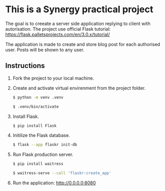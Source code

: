 # This is a Synergy practical project

The goal is to creeate a server side application replying to client with autorisation. The project use official Flask tutorial: https://flask.palletsprojects.com/en/3.0.x/tutorial/

The application is made to create and store blog post for each authorised user.
Posts will be shown to any user.

## Instructions

1. Fork the project to your local machine.

2. Create and activate virtual envirenment from the project folder.

   ```bash
   $ python -m venv .venv
   ```

   ```bash
   $ .venv/bin/activate
   ```

3. Install Flask.

   ```bash
   $ pip install Flask
   ```

4. Initilize the Flask database.

   ```bash
   $ flask --app flaskr init-db
   ```

5. Run Flask production server.

   ```bash
   $ pip install waitress
   ```

   ```bash
   $ waitress-serve --call 'flaskr:create_app'
   ```

6. Run the application: http://0.0.0.0:8080
